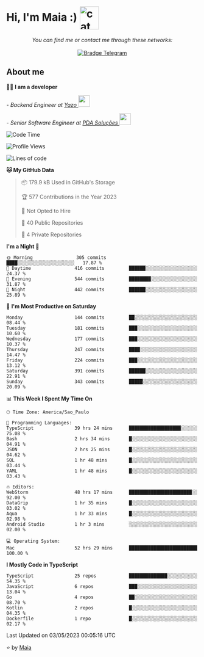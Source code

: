 <h1 align="left">Hi, I'm Maia :) 
<img src="https://emojis.slackmojis.com/emojis/images/1643509834/36299/black-cat.gif?1643509834" width="50" height="60" align="center"  alt="cat"/>
</h1>

<p align="center">
    <i>You can find me or contact me through these networks:</i>
    <br/><br/>
    <a href="https://t.me/mrootx" target="_blank">
        <img src="https://img.shields.io/badge/-Telegram-2CA5E0?logo=telegram&style=flat&logoColor=white" alt="Bradge Telegram" />
    </a>
</p>

## About me

:technologist: <strong>I am a developer</strong> <br>

<p><em> - Backend Engineer at <a href="https://yazo.com.br/">Yazo
</a><img src="https://media.giphy.com/media/WUlplcMpOCEmTGBtBW/giphy.gif" width="30"> 
</em></p>

<p><em> - Senior Software Engineer at <a href="https://pdasolucoes.com.br">PDA Soluções
</a><img src="https://media.giphy.com/media/WUlplcMpOCEmTGBtBW/giphy.gif" width="30"> 
</em></p>

<!--START_SECTION:waka-->
![Code Time](http://img.shields.io/badge/Code%20Time-2%2C513%20hrs%2011%20mins-blue)

![Profile Views](http://img.shields.io/badge/Profile%20Views-6-blue)

![Lines of code](https://img.shields.io/badge/From%20Hello%20World%20I%27ve%20Written-420.2%20thousand%20lines%20of%20code-blue)

**🐱 My GitHub Data** 

> 📦 179.9 kB Used in GitHub's Storage 
 > 
> 🏆 577 Contributions in the Year 2023
 > 
> 🚫 Not Opted to Hire
 > 
> 📜 40 Public Repositories 
 > 
> 🔑 4 Private Repositories 
 > 
**I'm a Night 🦉** 

```text
🌞 Morning                305 commits         ████░░░░░░░░░░░░░░░░░░░░░   17.87 % 
🌆 Daytime                416 commits         ██████░░░░░░░░░░░░░░░░░░░   24.37 % 
🌃 Evening                544 commits         ████████░░░░░░░░░░░░░░░░░   31.87 % 
🌙 Night                  442 commits         ██████░░░░░░░░░░░░░░░░░░░   25.89 % 
```
📅 **I'm Most Productive on Saturday** 

```text
Monday                   144 commits         ██░░░░░░░░░░░░░░░░░░░░░░░   08.44 % 
Tuesday                  181 commits         ███░░░░░░░░░░░░░░░░░░░░░░   10.60 % 
Wednesday                177 commits         ███░░░░░░░░░░░░░░░░░░░░░░   10.37 % 
Thursday                 247 commits         ████░░░░░░░░░░░░░░░░░░░░░   14.47 % 
Friday                   224 commits         ███░░░░░░░░░░░░░░░░░░░░░░   13.12 % 
Saturday                 391 commits         ██████░░░░░░░░░░░░░░░░░░░   22.91 % 
Sunday                   343 commits         █████░░░░░░░░░░░░░░░░░░░░   20.09 % 
```


📊 **This Week I Spent My Time On** 

```text
🕑︎ Time Zone: America/Sao_Paulo

💬 Programming Languages: 
TypeScript               39 hrs 24 mins      ███████████████████░░░░░░   75.08 % 
Bash                     2 hrs 34 mins       █░░░░░░░░░░░░░░░░░░░░░░░░   04.91 % 
JSON                     2 hrs 25 mins       █░░░░░░░░░░░░░░░░░░░░░░░░   04.62 % 
SQL                      1 hr 48 mins        █░░░░░░░░░░░░░░░░░░░░░░░░   03.44 % 
YAML                     1 hr 48 mins        █░░░░░░░░░░░░░░░░░░░░░░░░   03.43 % 

🔥 Editors: 
WebStorm                 48 hrs 17 mins      ███████████████████████░░   92.00 % 
DataGrip                 1 hr 35 mins        █░░░░░░░░░░░░░░░░░░░░░░░░   03.02 % 
Aqua                     1 hr 33 mins        █░░░░░░░░░░░░░░░░░░░░░░░░   02.98 % 
Android Studio           1 hr 3 mins         ░░░░░░░░░░░░░░░░░░░░░░░░░   02.00 % 

💻 Operating System: 
Mac                      52 hrs 29 mins      █████████████████████████   100.00 % 
```

**I Mostly Code in TypeScript** 

```text
TypeScript               25 repos            ██████████████░░░░░░░░░░░   54.35 % 
JavaScript               6 repos             ███░░░░░░░░░░░░░░░░░░░░░░   13.04 % 
Go                       4 repos             ██░░░░░░░░░░░░░░░░░░░░░░░   08.70 % 
Kotlin                   2 repos             █░░░░░░░░░░░░░░░░░░░░░░░░   04.35 % 
Dockerfile               1 repo              █░░░░░░░░░░░░░░░░░░░░░░░░   02.17 % 
```




 Last Updated on 03/05/2023 00:05:16 UTC
<!--END_SECTION:waka-->

⭐️ by [Maia](https://github.com/gabrielmaialva33/)


